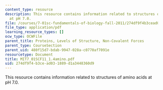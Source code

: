 ```yaml
---
content_type: resource
description: This resource contains information related to structures of amino acids
  at pH 7.0.
file: /courses/7-01sc-fundamentals-of-biology-fall-2011/274df9f4b3cead031889d1a3448360d9_MIT7_01SCF11_1.4amino.pdf
file_type: application/pdf
learning_resource_types: []
ocw_type: OCWFile
parent_title: Proteins, Levels of Structure, Non-Covalent Forces
parent_type: CourseSection
parent_uid: 480f15d7-bdab-9947-028a-c0770af7091e
resourcetype: Document
title: MIT7_01SCF11_1.4amino.pdf
uid: 274df9f4-b3ce-ad03-1889-d1a3448360d9
---
```

This resource contains information related to structures of amino acids at pH 7.0.